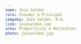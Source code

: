 ```yaml
---
name: Joie Seldon
role: Founder & Principal
company: Joie Seldon, M.A.
link: joieseldon.com
area: Productivity & Motivation
photo: joieseldon.jpg
---
```




